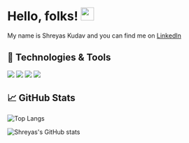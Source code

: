 
# Hello, folks! <img src="https://github.com/wave.gif" width="30px">

My name is Shreyas Kudav and you can find me on [LinkedIn](https://www.linkedin.com/in/shreyaskudav/)

## 🔧 Technologies & Tools
![](https://img.shields.io/badge/Programming_Language-Python-informational?style=flat&logo=python2&logoColor=white&color=2bbc8a)
![](https://img.shields.io/badge/Web_Framework-Flask-informational?style=flat&logo=python&logoColor=white&color=2bbc8a)
![](https://img.shields.io/badge/IDE-VSCode-informational?style=flat&logo=python&logoColor=white&color=2bbc8a)
![](https://img.shields.io/badge/Libraries-NumPy_Pandas_ScikitLearn_Matplotlib_Tensorflow-informational?style=flat&logo=python&logoColor=white&color=2bbc8a)

## &#x1f4c8; GitHub Stats

![Top Langs](https://github-readme-stats.vercel.app/api/top-langs/?username=shreyas-jk&langs_count=8&theme=dark)

![Shreyas's GitHub stats](https://github-readme-stats.vercel.app/api?username=shreyas-jk&theme=dark)

